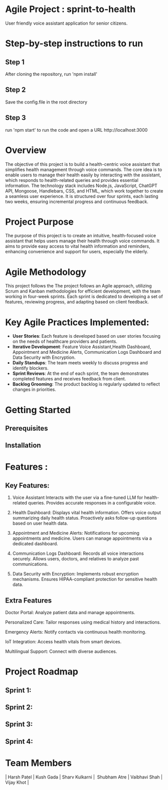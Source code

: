 # Agile Project : sprint-to-health

User friendly voice assistant application for senior citizens.

# Step-by-step instructions to run

## Step 1

After cloning the repository, run 'npm install'

## Step 2

Save the config.file in the root directory

## Step 3

run 'npm start' to run the code and open a URL http://localhost:3000


# Overview
The objective of this project is to build a health-centric voice assistant that simplifies health management through voice commands. The core idea is to enable users to manage their health easily by interacting with the assistant, which responds to health-related queries and provides essential information. The technology stack includes Node.js, JavaScript, ChatGPT API, Mongoose, Handlebars, CSS, and HTML, which work together to create a seamless user experience. It is structured over four sprints, each lasting two weeks, ensuring incremental progress and continuous feedback.

# Project Purpose

The purpose of this project is to create an intuitive, health-focused voice assistant that helps users manage their health through voice commands. It aims to provide easy access to vital health information and reminders, enhancing convenience and support for users, especially the elderly.

# Agile Methodology
This project follows the The project follows an Agile approach, utilizing Scrum and Kanban methodologies for efficient development, with the team working in four-week sprints. Each sprint is dedicated to developing a set of features, reviewing progress, and adapting based on client feedback.

# Key Agile Practices Implemented:
- **User Stories**: Each feature is developed based on user stories focusing on the needs of healthcare providers and patients.
- **Iterative Development**: Feature Voice Assistant,Health Dashboard, Appointment and Medicine Alerts, Communication Logs Dashboard and Data Security with Encryption. 
- **Daily Standups**: The team meets weekly to discuss progress and identify blockers.
- **Sprint Reviews**: At the end of each sprint, the team demonstrates completed features and receives feedback from client.
- **Backlog Grooming**: The product backlog is regularly updated to reflect changes in priorities.


# Getting Started
## Prerequisites
## Installation
# Features :
## Key Features:
1. Voice Assistant​
 Interacts with the user via a fine-tuned LLM for health-related queries.​
 Provides accurate responses in a configurable voice.​

2. Health Dashboard:​
 Displays vital health information.​
 Offers voice output summarizing daily health status.​
 Proactively asks follow-up questions based on user health data.​

3. Appointment and Medicine Alerts:​
 Notifications for upcoming appointments and medicine.​
 Users can manage appointments via a dedicated dashboard.​

4. Communication Logs Dashboard:​
 Records all voice interactions securely.​
 Allows users, doctors, and relatives to analyze past communications.​

5. Data Security with Encryption:​
 Implements robust encryption mechanisms.​
 Ensures HIPAA-compliant protection for sensitive health data.​

## Extra Features
Doctor Portal: Analyze patient data and manage appointments.​

​Personalized Care: Tailor responses using medical history and interactions.​

​Emergency Alerts: Notify contacts via continuous health monitoring.​

IoT Integration: Access health vitals from smart devices.​

Multilingual Support: Connect with diverse audiences.​

# Project Roadmap
## Sprint 1:
## Sprint 2:
## Sprint 3:
## Sprint 4:

# Team Members

| Harsh Patel​ | 
Kush Gada​ | 
Sharv Kulkarni | ​
Shubham Atre​ | 
Vaibhavi Shah​ | 
Vijay Khot​ |
